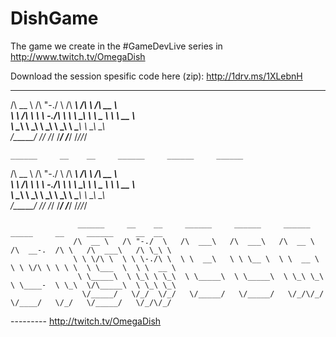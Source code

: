# DishGame
The game we create in the #GameDevLive series in http://www.twitch.tv/OmegaDish

Download the session spesific code here (zip):
http://1drv.ms/1XLebnH
 ______     __    __     ______     ______     ______                                                                
/\  __ \   /\ "-./  \   /\  ___\   /\  ___\   /\  __ \                                                               
\ \ \/\ \  \ \ \-./\ \  \ \  __\   \ \ \__ \  \ \  __ \                                                              
 \ \_____\  \ \_\ \ \_\  \ \_____\  \ \_____\  \ \_\ \_\                                                             
  \/_____/   \/_/  \/_/   \/_____/   \/_____/   \/_/\/_/                                                             
                                                                                                                     
    ______     __    __     ______     ______     ______                                                             
   /\  __ \   /\ "-./  \   /\  ___\   /\  ___\   /\  __ \                                                            
   \ \ \/\ \  \ \ \-./\ \  \ \  __\   \ \ \__ \  \ \  __ \                                                           
    \ \_____\  \ \_\ \ \_\  \ \_____\  \ \_____\  \ \_\ \_\                                                          
     \/_____/   \/_/  \/_/   \/_____/   \/_____/   \/_/\/_/                                                          
                                                                                                                     
                   ______     __    __     ______     ______     ______        _____     __     ______     __  __    
                  /\  __ \   /\ "-./  \   /\  ___\   /\  ___\   /\  __ \      /\  __-.  /\ \   /\  ___\   /\ \_\ \   
                  \ \ \/\ \  \ \ \-./\ \  \ \  __\   \ \ \__ \  \ \  __ \     \ \ \/\ \ \ \ \  \ \___  \  \ \  __ \  
                   \ \_____\  \ \_\ \ \_\  \ \_____\  \ \_____\  \ \_\ \_\     \ \____-  \ \_\  \/\_____\  \ \_\ \_\ 
                    \/_____/   \/_/  \/_/   \/_____/   \/_____/   \/_/\/_/      \/____/   \/_/   \/_____/   \/_/\/_/ 
                                                                                                                     
                                                            
  --------- http://twitch.tv/OmegaDish
